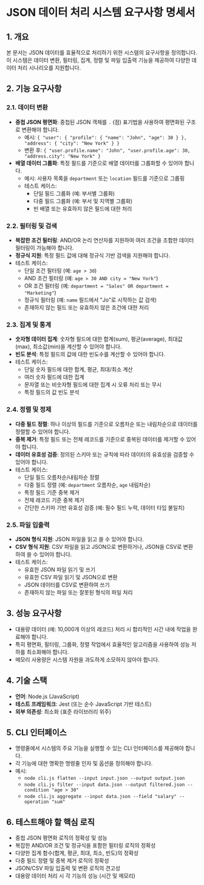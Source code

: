 # JSON 데이터 처리 시스템 요구사항 명세서

## 1. 개요
본 문서는 JSON 데이터를 효율적으로 처리하기 위한 시스템의 요구사항을 정의합니다. 이 시스템은 데이터 변환, 필터링, 집계, 정렬 및 파일 입출력 기능을 제공하여 다양한 데이터 처리 시나리오를 지원합니다.

## 2. 기능 요구사항

### 2.1. 데이터 변환
- **중첩 JSON 평면화**: 중첩된 JSON 객체를 `.` (점) 표기법을 사용하여 평면화된 구조로 변환해야 합니다.
  - 예시: `{ "user": { "profile": { "name": "John", "age": 30 } }, "address": { "city": "New York" } }`
  - 변환 후: `{ "user.profile.name": "John", "user.profile.age": 30, "address.city": "New York" }`
- **배열 데이터 그룹화**: 특정 필드를 기준으로 배열 데이터를 그룹화할 수 있어야 합니다.
  - 예시: 사용자 목록을 `department` 또는 `location` 필드를 기준으로 그룹핑
  - 테스트 케이스:
    - 단일 필드 그룹화 (예: 부서별 그룹화)
    - 다중 필드 그룹화 (예: 부서 및 지역별 그룹화)
    - 빈 배열 또는 유효하지 않은 필드에 대한 처리

### 2.2. 필터링 및 검색
- **복잡한 조건 필터링**: AND/OR 논리 연산자를 지원하여 여러 조건을 조합한 데이터 필터링이 가능해야 합니다.
- **정규식 지원**: 특정 필드 값에 대해 정규식 기반 검색을 지원해야 합니다.
- 테스트 케이스:
  - 단일 조건 필터링 (예: `age > 30`)
  - AND 조건 필터링 (예: `age > 30 AND city = "New York"`)
  - OR 조건 필터링 (예: `department = "Sales" OR department = "Marketing"`)
  - 정규식 필터링 (예: `name` 필드에서 "Jo"로 시작하는 값 검색)
  - 존재하지 않는 필드 또는 유효하지 않은 조건에 대한 처리

### 2.3. 집계 및 통계
- **숫자형 데이터 집계**: 숫자형 필드에 대한 합계(sum), 평균(average), 최대값(max), 최소값(min)을 계산할 수 있어야 합니다.
- **빈도 분석**: 특정 필드의 값에 대한 빈도수를 계산할 수 있어야 합니다.
- 테스트 케이스:
  - 단일 숫자 필드에 대한 합계, 평균, 최대/최소 계산
  - 여러 숫자 필드에 대한 집계
  - 문자열 또는 비숫자형 필드에 대한 집계 시 오류 처리 또는 무시
  - 특정 필드의 값 빈도 분석

### 2.4. 정렬 및 정제
- **다중 필드 정렬**: 하나 이상의 필드를 기준으로 오름차순 또는 내림차순으로 데이터를 정렬할 수 있어야 합니다.
- **중복 제거**: 특정 필드 또는 전체 레코드를 기준으로 중복된 데이터를 제거할 수 있어야 합니다.
- **데이터 유효성 검증**: 정의된 스키마 또는 규칙에 따라 데이터의 유효성을 검증할 수 있어야 합니다.
- 테스트 케이스:
  - 단일 필드 오름차순/내림차순 정렬
  - 다중 필드 정렬 (예: `department` 오름차순, `age` 내림차순)
  - 특정 필드 기준 중복 제거
  - 전체 레코드 기준 중복 제거
  - 간단한 스키마 기반 유효성 검증 (예: 필수 필드 누락, 데이터 타입 불일치)

### 2.5. 파일 입출력
- **JSON 형식 지원**: JSON 파일을 읽고 쓸 수 있어야 합니다.
- **CSV 형식 지원**: CSV 파일을 읽고 JSON으로 변환하거나, JSON을 CSV로 변환하여 쓸 수 있어야 합니다.
- 테스트 케이스:
  - 유효한 JSON 파일 읽기 및 쓰기
  - 유효한 CSV 파일 읽기 및 JSON으로 변환
  - JSON 데이터를 CSV로 변환하여 쓰기
  - 존재하지 않는 파일 또는 잘못된 형식의 파일 처리

## 3. 성능 요구사항
- 대용량 데이터 (예: 10,000개 이상의 레코드) 처리 시 합리적인 시간 내에 작업을 완료해야 합니다.
- 특히 평면화, 필터링, 그룹화, 정렬 작업에서 효율적인 알고리즘을 사용하여 성능 저하를 최소화해야 합니다.
- 메모리 사용량은 시스템 자원을 과도하게 소모하지 않아야 합니다.

## 4. 기술 스택
- **언어**: Node.js (JavaScript)
- **테스트 프레임워크**: Jest (또는 순수 JavaScript 기반 테스트)
- **외부 의존성**: 최소화 (표준 라이브러리 위주)

## 5. CLI 인터페이스
- 명령줄에서 시스템의 주요 기능을 실행할 수 있는 CLI 인터페이스를 제공해야 합니다.
- 각 기능에 대한 명확한 명령줄 인자 및 옵션을 정의해야 합니다.
- 예시:
  - `node cli.js flatten --input input.json --output output.json`
  - `node cli.js filter --input data.json --output filtered.json --condition "age > 30"`
  - `node cli.js aggregate --input data.json --field "salary" --operation "sum"`

## 6. 테스트해야 할 핵심 로직
- 중첩 JSON 평면화 로직의 정확성 및 성능
- 복잡한 AND/OR 조건 및 정규식을 포함한 필터링 로직의 정확성
- 다양한 집계 함수(합계, 평균, 최대, 최소, 빈도)의 정확성
- 다중 필드 정렬 및 중복 제거 로직의 정확성
- JSON/CSV 파일 입출력 및 변환 로직의 견고성
- 대용량 데이터 처리 시 각 기능의 성능 (시간 및 메모리)
